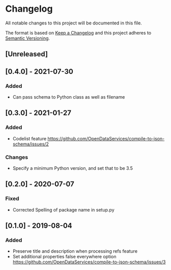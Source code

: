# Changelog
All notable changes to this project will be documented in this file.

The format is based on [Keep a Changelog](http://keepachangelog.com/en/1.0.0/)
and this project adheres to [Semantic Versioning](http://semver.org/spec/v2.0.0.html).

## [Unreleased]

## [0.4.0] - 2021-07-30

### Added

- Can pass schema to Python class as well as filename

## [0.3.0] - 2021-01-27

### Added

- Codelist feature https://github.com/OpenDataServices/compile-to-json-schema/issues/2

### Changes

- Specify a minimum Python version, and set that to be 3.5

## [0.2.0] - 2020-07-07                                                 

### Fixed

- Corrected Spelling of package name in setup.py


## [0.1.0] - 2019-08-04

### Added

- Preserve title and description when processing refs feature
- Set additional properties false everywhere option https://github.com/OpenDataServices/compile-to-json-schema/issues/3

